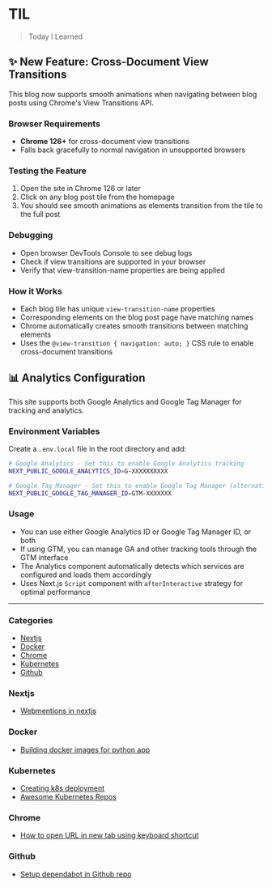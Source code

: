 # TIL

> Today I Learned

## ✨ New Feature: Cross-Document View Transitions

This blog now supports smooth animations when navigating between blog posts using Chrome's View Transitions API.

### Browser Requirements

- **Chrome 126+** for cross-document view transitions
- Falls back gracefully to normal navigation in unsupported browsers

### Testing the Feature

1. Open the site in Chrome 126 or later
2. Click on any blog post tile from the homepage
3. You should see smooth animations as elements transition from the tile to the full post

### Debugging

- Open browser DevTools Console to see debug logs
- Check if view transitions are supported in your browser
- Verify that view-transition-name properties are being applied

### How it Works

- Each blog tile has unique `view-transition-name` properties
- Corresponding elements on the blog post page have matching names
- Chrome automatically creates smooth transitions between matching elements
- Uses the `@view-transition { navigation: auto; }` CSS rule to enable cross-document transitions

## 📊 Analytics Configuration

This site supports both Google Analytics and Google Tag Manager for tracking and analytics.

### Environment Variables

Create a `.env.local` file in the root directory and add:

```bash
# Google Analytics - Set this to enable Google Analytics tracking
NEXT_PUBLIC_GOOGLE_ANALYTICS_ID=G-XXXXXXXXXX

# Google Tag Manager - Set this to enable Google Tag Manager (alternative to GA)
NEXT_PUBLIC_GOOGLE_TAG_MANAGER_ID=GTM-XXXXXXX
```

### Usage

- You can use either Google Analytics ID or Google Tag Manager ID, or both
- If using GTM, you can manage GA and other tracking tools through the GTM interface
- The Analytics component automatically detects which services are configured and loads them accordingly
- Uses Next.js `Script` component with `afterInteractive` strategy for optimal performance

---

### Categories

- [Nextjs](#nextjs)
- [Docker](#docker)
- [Chrome](#chrome)
- [Kubernetes](#kubernetes)
- [Github](#github)

### Nextjs

- [Webmentions in nextjs](https://github.com/varunyn/til/blob/main/data/webmentions-in-nextjs.mdx)

### Docker

- [Building docker images for python app](https://github.com/varunyn/til/blob/main/data/docker-image-for-python.mdx)

### Kubernetes

- [Creating k8s deployment](https://github.com/varunyn/til/blob/main/data/k8s-deployment.mdx)
- [Awesome Kubernetes Repos](https://github.com/varunyn/til/blob/main/data/awesome-k8s-resources.mdx)

### Chrome

- [How to open URL in new tab using keyboard shortcut](https://github.com/varunyn/til/blob/main/data/open-url-with-keyboard-shortcut-in-chrome.mdx)

### Github

- [Setup dependabot in Github repo](https://github.com/varunyn/til/blob/main/data/github-dependabot.mdx)
